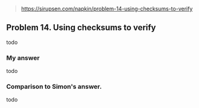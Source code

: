 > https://sirupsen.com/napkin/problem-14-using-checksums-to-verify

## Problem 14. Using checksums to verify

todo

### My answer

todo

### Comparison to Simon's answer.

todo
